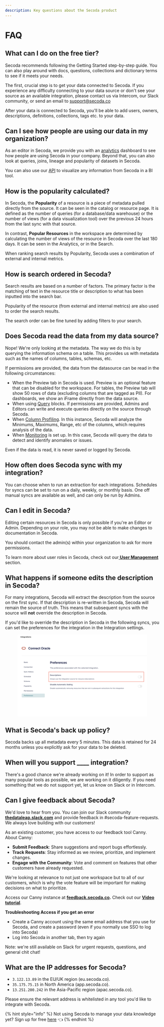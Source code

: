 ```yaml
---
description: Key questions about the Secoda product
---
```


# FAQ

## What can I do on the free tier?

Secoda recommends following the Getting Started step-by-step guide. You can also play around with docs, questions, collections and dictionary terms to see if it meets your needs.

The first, crucial step is to get your data connected to Secoda. If you experience any difficulty connecting to your data source or don't see your source as an available integration, please contact us via Intercom, our Slack community, or send an email to support@secoda.co

After your data is connected to Secoda, you'll be able to add users, owners, descriptions, definitions, collections, tags etc. to your data.&#x20;

## Can I see how people are using our data in my organization?

As an editor in Secoda, we provide you with an [analytics](features/analytics-dashboard.md) dashboard to see how people are using Secoda in your company. Beyond that, you can also look at queries, joins, lineage and popularity of datasets in Secoda.&#x20;

You can also use our [API](secoda-api.md) to visualize any information from Secoda in a BI tool.

## How is the popularity calculated?

In Secoda, the **Popularity** of a resource is a piece of metadata pulled directly from the source. It can be seen in the catalog or resource page. It is defined as the number of queries (for a database/data warehouse) or the number of views (for a data visualization tool) over the previous 24 hours from the last sync with that source.

In contrast, **Popular Resources** in the workspace are determined by calculating the number of views of the resource in Secoda over the last 180 days. It can be seen in the Analytics, or in the Search.

When ranking search results by Popularity, Secoda uses a combination of external and internal metrics.

## How is search ordered in Secoda?

Search results are based on a number of factors. The primary factor is the matching of text in the resource title or description to what has been inputted into the search bar.&#x20;

Popularity of the resource (from external and internal metrics) are also used to order the search results.

The search order can be fine tuned by adding filters to your search.&#x20;

## Does Secoda read the data from my data source?

Nope! We're only looking at the metadata. The way we do this is by querying the information schema on a table. This provides us with metadata such as the names of columns, tables, schemas, etc.

If permissions are provided, the data from the datasource can be read in the following circumstances:

* When the Preview tab in Secoda is used. Preview is an optional feature that can be disabled for the workspace. For tables, the Preview tab will show 50 rows of data (excluding columns that are tagged as PII). For dashboards, we show an iFrame directly from the data source.&#x20;
* When using [Query](features/queries/) blocks. If permissions are provided, Admins and Editors can write and execute queries directly on the source through Secoda.
* When [Column Profiling](features/column-profiling.md). In this instance, Secoda will analyze the Minimums, Maximums, Range, etc of the columns, which requires analysis of the data.&#x20;
* When [Monitoring](features/monitoring.md) is set up. In this case, Secoda will query the data to detect and identify anomalies or issues.&#x20;

Even if the data is read, it is never saved or logged by Secoda.

## How often does Secoda sync with my integration?

You can choose when to run an extraction for each integrations. Schedules for syncs can be set to run on a daily, weekly, or monthly basis. One off manual syncs are available as well, and can only be run by Admins.

## Can I edit in Secoda?

Editing certain resources in Secoda is only possible if you're an Editor or Admin. Depending on your role, you may not be able to make changes to documentation in Secoda.&#x20;

You should contact the admin(s) within your organization to ask for more permissions.

To learn more about user roles in Secoda, check out our[ **User Management** ](user-management/)section.&#x20;

## What happens if someone edits the description in Secoda?

For many integrations, Secoda will extract the description from the source on the first sync. If that description is re-written in Secoda, Secoda will remain the source of truth. This means that subsequent syncs with the source will **not** override the description in Secoda.&#x20;

If you'd like to override the description in Secoda in the following syncs, you can set the preferences for the integration in the Integration settings.

<figure><img src=".gitbook/assets/Screenshot 2023-12-06 at 3.43.43 PM.png" alt=""><figcaption></figcaption></figure>

## What is Secoda's back up policy?

Secoda backs up all metadata every 5 minutes. This data is retained for 24 months unless you explicitly ask for your data to be deleted.

## When will you support \_\_\_\_ integration?

There's a good chance we're already working on it! In order to support as many popular tools as possible, we are working on it diligently. If you need something that we do not support yet, let us know on Slack or in Intercom.

## Can I give feedback about Secoda?

We'd love to hear from you. You can join our Slack community [**thedataleap.slack.com**](https://www.thedataleap.slack.com) and provide feedback in #secoda-feature-requests. We always love building with our customers!

As an existing customer, you have access to our feedback tool Canny. About Canny:

* **Submit Feedback**: Share suggestions and report bugs effortlessly.
* **Track Requests**: Stay informed as we review, prioritize, and implement changes.
* **Engage with the Community**: Vote and comment on features that other customers have already requested.

We're looking at relevance to not just one workspace but to all of our customers, which is why the vote feature will be important for making decisions on what to prioritize.&#x20;

Access our Canny instance at [**feedback.secoda.co**](http://feedback.secoda.co/)**.** Check out our [**Video tutorial**](https://www.loom.com/share/86eb9317d7924835957e13c716b99c48?sid=1bf38c4a-e15b-4b1f-ab5e-3016b3c544af).

**Troubleshooting Access if you get an error**

* Create a Canny account using the same email address that you use for Secoda, and create a password (even if you normally use SSO to log into Secoda)
* Log into Secoda in another tab, then try again

Note: we're still available on Slack for urgent requests, questions, and general chit chat!

## What are the IP addresses for Secoda?

* `3.122.13.89` in the EU/UK region (eu.secoda.co). &#x20;
* `35.175.75.15` in North America (app.secoda.co).&#x20;
* `13.251.200.242` in the Asia-Pacific region (apac.secoda.co). &#x20;

Please ensure the relevant address is whitelisted in any tool you'd like to integrate with Secoda.

{% hint style="info" %}
Not using Secoda to manage your data knowledge yet? Sign up for free [here](https://app.secoda.co) 👈
{% endhint %}
